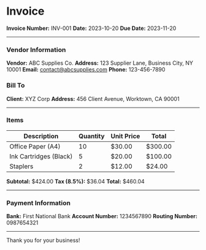 # Invoice

**Invoice Number:** INV-001
**Date:** 2023-10-20
**Due Date:** 2023-11-20

---

### Vendor Information
**Vendor:** ABC Supplies Co.
**Address:** 123 Supplier Lane, Business City, NY 10001
**Email:** contact@abcsupplies.com
**Phone:** 123-456-7890

### Bill To
**Client:** XYZ Corp
**Address:** 456 Client Avenue, Worktown, CA 90001

---

### Items

| Description              | Quantity | Unit Price | Total   |
|--------------------------|----------|------------|---------|
| Office Paper (A4)        | 10       | $30.00     | $300.00 |
| Ink Cartridges (Black)   | 5        | $20.00     | $100.00 |
| Staplers                 | 2        | $12.00     | $24.00  |

**Subtotal:** $424.00
**Tax (8.5%):** $36.04
**Total:** $460.04

---

### Payment Information
**Bank:** First National Bank
**Account Number:** 1234567890
**Routing Number:** 0987654321

---

Thank you for your business!